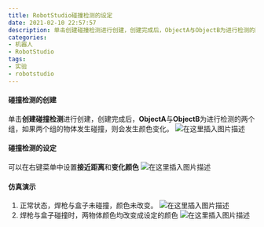```yaml
---
title: RobotStudio碰撞检测的设定
date: 2021-02-10 22:57:57
description: 单击创建碰撞检测进行创建，创建完成后，ObjectA与ObjectB为进行检测的两个组，如果两个组的物体发生碰撞，则会发生颜色变化。
categories:
- 机器人
- RobotStudio
tags:
- 实验
- robotstudio
---
```


#### 碰撞检测的创建
单击**创建碰撞检测**进行创建，创建完成后，**ObjectA**与**ObjectB**为进行检测的两个组，如果两个组的物体发生碰撞，则会发生颜色变化。
![在这里插入图片描述](https://img-blog.csdnimg.cn/20210210225054223.png?x-oss-process=image/watermark,type_ZmFuZ3poZW5naGVpdGk,shadow_10,text_aHR0cHM6Ly9ibG9nLmNzZG4ubmV0L3dlaXhpbl80NDU0MzQ2Mw==,size_16,color_FFFFFF,t_70)
#### 碰撞检测的设定
可以在右键菜单中设置**接近距离**和**变化颜色**
![在这里插入图片描述](https://img-blog.csdnimg.cn/20210210225349634.png?x-oss-process=image/watermark,type_ZmFuZ3poZW5naGVpdGk,shadow_10,text_aHR0cHM6Ly9ibG9nLmNzZG4ubmV0L3dlaXhpbl80NDU0MzQ2Mw==,size_16,color_FFFFFF,t_70)
#### 仿真演示
1. 正常状态，焊枪与盒子未碰撞，颜色未改变。
![在这里插入图片描述](https://img-blog.csdnimg.cn/20210210225540781.png?x-oss-process=image/watermark,type_ZmFuZ3poZW5naGVpdGk,shadow_10,text_aHR0cHM6Ly9ibG9nLmNzZG4ubmV0L3dlaXhpbl80NDU0MzQ2Mw==,size_16,color_FFFFFF,t_70)
2. 焊枪与盒子碰撞时，两物体颜色均改变成设定的颜色
![在这里插入图片描述](https://img-blog.csdnimg.cn/20210210225735560.png?x-oss-process=image/watermark,type_ZmFuZ3poZW5naGVpdGk,shadow_10,text_aHR0cHM6Ly9ibG9nLmNzZG4ubmV0L3dlaXhpbl80NDU0MzQ2Mw==,size_16,color_FFFFFF,t_70)